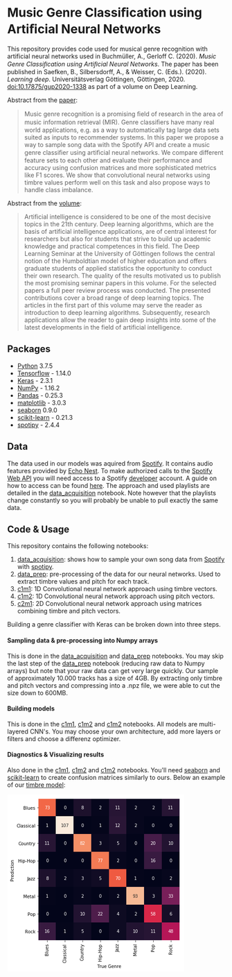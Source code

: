 # Music Genre Classiﬁcation using Artiﬁcial Neural Networks

[spotify]:  https://www.spotify.com/
[developer]: https://developer.spotify.com/
[Spotify Web API]: https://developer.spotify.com/documentation/web-api/
[python]: https://www.python.org/
[tensorflow]: https://www.tensorflow.org/
[keras]: https://keras.io/
[NumPy]: https://numpy.org/
[pandas]: https://pandas.pydata.org/
[matplotlib]: https://matplotlib.org/
[scikit-learn]: https://scikit-learn.org/0.21/
[Echo Nest]: http://the.echonest.com/
[seaborn]: https://seaborn.pydata.org/
[spotipy]:  https://spotipy.readthedocs.io/en/2.9.0/

[paper]: ../master/DeepMusic.pdf

This repository provides code used for musical genre recognition with artificial neural networks used in Buchmüller, A., Gerloff C. (2020). *Music Genre Classiﬁcation using Artiﬁcial Neural Networks*. The paper has been published in Saefken, B., Silbersdorff, A., & Weisser, C. (Eds.). (2020). *Learning deep*. Universitätsverlag Göttingen, Göttingen, 2020. [doi:10.17875/gup2020-1338](http://dx.doi.org/10.17875/gup2020-1338) as part of a volume on Deep Learning.

Abstract from the [paper]:

> Music genre recognition is a promising ﬁeld of research in the area of music information retrieval (MIR). Genre classiﬁers have many real world applications, e.g. as a way to automatically tag large data sets suited as inputs to recommender systems. In this paper we propose a way to sample song data with the Spotify API and create a music genre classiﬁer using artiﬁcial neural networks. We compare different feature sets to each other and evaluate their performance and accuracy using confusion matrices and more sophisticated metrics like F1 scores. We show that convolutional neural networks using timbre values perform well on this task and also propose ways to handle class imbalance.

Abstract from the [volume](https://univerlag.uni-goettingen.de/bitstream/handle/3/isbn-978-3-86395-462-8/learningdeep.pdf?sequence=1&):

> Artificial intelligence is considered to be one of the most decisive topics in the 21th century. Deep learning algorithms, which are the basis of artificial intelligence applications, are of central interest for researchers but also for students that strive to build up academic knowledge and practical competences in this field.
The Deep Learning Seminar at the University of Göttingen follows the central notion of the Humboldtian model of higher education and offers graduate students of applied statistics the opportunity to conduct their own research. The quality of the results motivated us to publish the most promising seminar papers in this volume. For the selected papers a full peer review process was conducted.
The presented contributions cover a broad range of deep learning topics. The articles in the first part of this volume may serve the reader as introduction to deep learning algorithms. Subsequently, research applications allow the reader to gain deep insights into some of the latest developments in the field of artificial intelligence.

## Packages
* [Python] 3.7.5
* [Tensorflow] - 1.14.0
* [Keras] - 2.3.1
* [NumPy] - 1.16.2
* [Pandas] - 0.25.3
* [matplotlib] - 3.0.3
* [seaborn] 0.9.0
* [scikit-learn] - 0.21.3 
* [spotipy] - 2.4.4

## Data

[data_acquisition]:   https://nbviewer.jupyter.org/github/abuchmueller/DeepMusic/blob/master/data_acquisiton.ipynb

The data used in our models was aquired from [Spotify]. It contains audio features provided by [Echo Nest]. To make authorized calls to the [Spotify Web API] you will need access to a Spotify [developer] account. A guide on how to access can be found [here](https://spotipy.readthedocs.io/en/2.9.0/#getting-started). The approach and used playlists are detailed in the [data_acquisition] notebook. Note however that the playlists change constantly so you will probably be unable to pull exactly the same data.

## Code & Usage

This repository contains the following notebooks:

1. [data_acquisition]: shows how to sample your own song data from [Spotify] with [spotipy].
2. [data_prep]: pre-processing of the data for our neural networks. Used to extract timbre values and pitch for each track.
3. [c1m1]: 1D Convolutional neural network approach using timbre vectors.
4. [c1m2]: 1D Convolutional neural network approach using pitch vectors.
5. [c2m1]: 2D Convolutional neural network approach using matrices combining timbre and pitch vectors.


[data_prep]:   https://nbviewer.jupyter.org/github/abuchmueller/DeepMusic/blob/master/data_prep.ipynb
[c1m1]:   https://nbviewer.jupyter.org/github/abuchmueller/DeepMusic/blob/master/c1m1.ipynb
[c1m2]:   https://nbviewer.jupyter.org/github/abuchmueller/DeepMusic/blob/master/c1m2.ipynb
[c2m1]:   https://nbviewer.jupyter.org/github/abuchmueller/DeepMusic/blob/master/c2m1.ipynb


Building a genre classifier with Keras can be broken down into three steps.

#### Sampling data & pre-processing into Numpy arrays

This is done in the [data_acquisition] and [data_prep] notebooks. You may skip the last step of the [data_prep] notebook (reducing raw data to Numpy arrays) but note that your raw data can get very large quickly. Our sample of approximately 10.000 tracks has a size of 4GB. By extracting only timbre and pitch vectors and compressing into a .npz file, we were able to cut the size down to 600MB.

#### Building models

This is done in the [c1m1], [c1m2] and [c1m2] notebooks. All models are multi-layered CNN's. You may choose your own architecture, add more layers or filters and choose a differenz optimizer. 

#### Diagnostics & Visualizing results

Also done in the [c1m1], [c1m2] and [c1m2] notebooks. You'll need [seaborn] and [scikit-learn] to create confusion matrices similarly to ours. Below an example of our [timbre model](https://nbviewer.jupyter.org/github/abuchmueller/DeepMusic/blob/master/c1m1.ipynb
):

![Confusion matrix of c1m1](confusion_matrix_ex.png)



